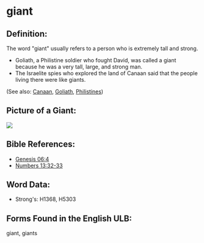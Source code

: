 # giant

## Definition:

The word "giant" usually refers to a person who is extremely tall and strong.

* Goliath, a Philistine soldier who fought David, was called a giant because he was a very tall, large, and strong man.
* The Israelite spies who explored the land of Canaan said that the people living there were like giants.

(See also: [Canaan](../names/canaan.md), [Goliath](../names/goliath.md), [Philistines](../names/philistines.md))

## Picture of a Giant:

<a href="https://content.bibletranslationtools.org/WycliffeAssociates/en_tw/raw/branch/master/PNGs/g/Giant.png"><img src="https://content.bibletranslationtools.org/WycliffeAssociates/en_tw/raw/branch/master/PNGs/g/Giant.png" ></a>

## Bible References:

* [Genesis 06:4](rc://en/tn/help/gen/06/04)
* [Numbers 13:32-33](rc://en/tn/help/num/13/32)

## Word Data:

* Strong's: H1368, H5303

## Forms Found in the English ULB:

giant, giants
